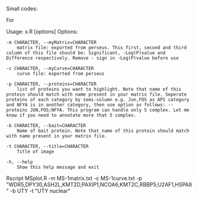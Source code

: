 Small codes:

For 


Usage: x.R [options]
Options:

	-m CHARACTER, --myMatrix=CHARACTER
		matrix file: exported from perseus. This first, second and third column of this file should be: Significant, -Log(P)value and Difference respectively. Remove - sign in -Log(P)value before use

	-c CHARACTER, --myCurve=CHARACTER
		curve file: exported from perseus

	-p CHARACTER, --proteins=CHARACTER
		list of proteins you want to highlight. Note that name of this protein should match with name present in your matrix file. Seperate proteins of each category by semi-column e.g. Jun,FOS as AP1 category and NFYA is in another category, then use option as follows: --proteins JUN,FOS;NFYA. This program can handle only 5 complex. Let me know if you need to annotate more that 5 complex.

	-b CHARACTER, --bait=CHARACTER
		Name of bait protein. Note that name of this protein should match with name present in your matrix file.

	-t CHARACTER, --title=CHARACTER
		Title of image

	-h, --help
		Show this help message and exit
Rscript MSplot.R -m MS-1matrix.txt -c MS-1curve.txt -p "WDR5,DPY30,ASH2L,KMT2D,PAXIP1,NCOA6,KMT2C,RBBP5;U2AF1,HSPA8" -b UTY -t "UTY nuclear"
